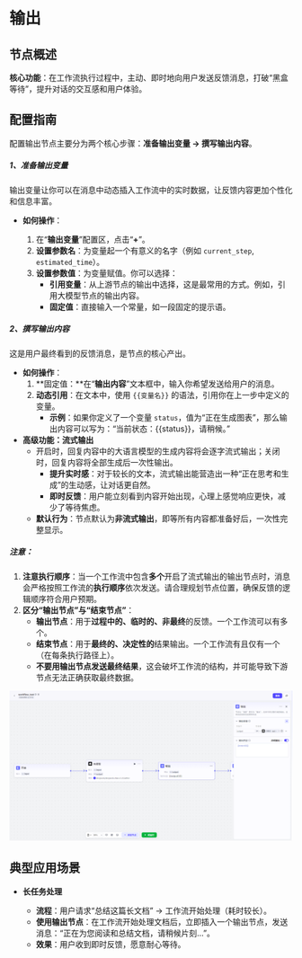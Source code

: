 # 输出

## 节点概述
**核心功能**：在工作流执行过程中，主动、即时地向用户发送反馈消息，打破“黑盒等待”，提升对话的交互感和用户体验。



## 配置指南
配置输出节点主要分为两个核心步骤：**准备输出变量 -> 撰写输出内容**。
##### 1、准备输出变量
输出变量让你可以在消息中动态插入工作流中的实时数据，让反馈内容更加个性化和信息丰富。
*   **如何操作**：
    
    1.  在“**输出变量**”配置区，点击“**+**”。
    2.  **设置参数名**：为变量起一个有意义的名字（例如 `current_step`, `estimated_time`）。
    3.  **设置参数值**：为变量赋值。你可以选择：
        *   **引用变量**：从上游节点的输出中选择，这是最常用的方式。例如，引用大模型节点的输出内容。
        *   **固定值**：直接输入一个常量，如一段固定的提示语。
    
    
##### 2、撰写输出内容
这是用户最终看到的反馈消息，是节点的核心产出。
*   **如何操作**：
    1.  **固定值：**在“**输出内容**”文本框中，输入你希望发送给用户的消息。
    2.  **动态引用**：在文本中，使用 `{{变量名}}` 的语法，引用你在上一步中定义的变量。
        *   **示例**：如果你定义了一个变量 `status`，值为“正在生成图表”，那么输出内容可以写为：“当前状态：{{status}}，请稍候。”
*   **高级功能：流式输出**
    *   开启时，回复内容中的大语言模型的生成内容将会逐字流式输出；关闭时，回复内容将全部生成后一次性输出。
        *   **提升实时感**：对于较长的文本，流式输出能营造出一种“正在思考和生成”的生动感，让对话更自然。
        *   **即时反馈**：用户能立刻看到内容开始出现，心理上感觉响应更快，减少了等待焦虑。
    *   **默认行为**：节点默认为**非流式输出**，即等所有内容都准备好后，一次性完整显示。



##### 注意：

1.  **注意执行顺序**：当一个工作流中包含**多个**开启了流式输出的输出节点时，消息会严格按照工作流的**执行顺序**依次发送。请合理规划节点位置，确保反馈的逻辑顺序符合用户预期。
2.  **区分“输出节点”与“结束节点”**：
    *   **输出节点**：用于**过程中的、临时的、非最终**的反馈。一个工作流可以有多个。
    *   **结束节点**：用于**最终的、决定性的**结果输出。一个工作流有且仅有一个（在每条执行路径上）。
    *   **不要用输出节点发送最终结果**，这会破坏工作流的结构，并可能导致下游节点无法正确获取最终数据。

![image-20250823113712627](assets/image-20250823113712627.png)



## 典型应用场景

* **长任务处理**

  *   **流程**：用户请求“总结这篇长文档” -> 工作流开始处理（耗时较长）。
  *   **使用输出节点**：在工作流开始处理文档后，立即插入一个输出节点，发送消息：“正在为您阅读和总结文档，请稍候片刻...”。
  *   **效果**：用户收到即时反馈，愿意耐心等待。

  